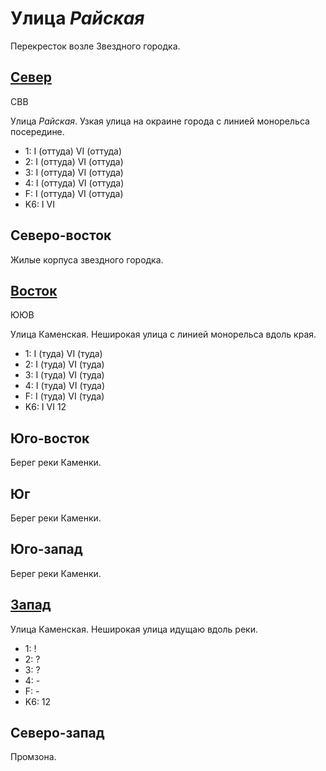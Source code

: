 # Улица *Райская*

Перекресток возле Звездного городка.

## [Север](./10585015.md)

СВВ

Улица *Райская*.
Узкая улица на окраине города с линией монорельса посередине.

* 1:    I (оттуда)  VI (оттуда)
* 2:    I (оттуда)  VI (оттуда)
* 3:    I (оттуда)  VI (оттуда)
* 4:    I (оттуда)  VI (оттуда)
* F:    I (оттуда)  VI (оттуда)
* K6:   I   VI

## Северо-восток

Жилые корпуса звездного городка.

## [Восток](./590020.md)

ЮЮВ

Улица Каменская.
Неширокая улица с линией монорельса вдоль края.

* 1:    I (туда)    VI (туда)
* 2:    I (туда)    VI (туда)
* 3:    I (туда)    VI (туда)
* 4:    I (туда)    VI (туда)
* F:    I (туда)    VI (туда)
* K6:   I   VI
        12

## Юго-восток

Берег реки Каменки.

## Юг

Берег реки Каменки.

## Юго-запад

Берег реки Каменки.

## [Запад](./10560020.md)

Улица Каменская.
Неширокая улица идущаю вдоль реки.

* 1:    !
* 2:    ?
* 3:    ?
* 4:    -
* F:    -
* K6:   12

## Северо-запад

Промзона.
